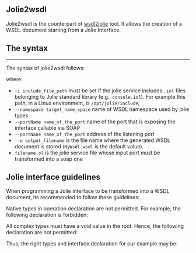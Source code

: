 ## Jolie2wsdl

Jolie2wsdl is the counterpart of [wsdl2jolie](web_services/wsdl2jolie.html) tool. It allows the creation of a WSDL document starting from a Jolie Interface.

## The syntax

---

The syntax of jolie2wsdl follows:

<div class="syntax" src="syntax_jolie2wsdl.ol"></div>

where:

- `-i include_file_path` must be set if the jolie service includes `.iol` files belonging to Jolie standard library (e.g., `console.iol`). For example this path, in a Linux environment, is `/opt/jolie/include`;
- `--namespace target_name_space` name of WSDL namespace used by jolie types
- `--portName name_of_the_port` name of the port that is exposing the inferface callable via SOAP
- `--portNane name_of_the_port` address of the listening port 
- `--o output_filename` is the file name  where the generated WSDL document is stored (`MyWsdl.wsdl` is the default value).
- `filename.ol` is the jolie service file whose input port must be transformed into a soap one

## Jolie interface guidelines

When programming a Jolie interface to be transformed into a WSDL document, its recommended to follow these guidelines:

Native types in operation declaration are not permitted. For example, the following declaration is forbidden:

<div class="code" src="jolie2wsdl_1.ol"></div>

All complex types must have a void value in the root. Hence, the following declaration are not permitted:

<div class="code" src="jolie2wsdl_2.ol"></div>

Thus, the right types and interface declaration for our example may be:

<div class="code" src="jolie2wsdl_3.ol"></div>
